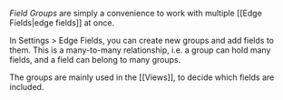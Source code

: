 _Field Groups_ are simply a convenience to work with multiple [[Edge Fields|edge fields]] at once.

In Settings > Edge Fields, you can create new groups and add fields to them. This is a many-to-many relationship, i.e. a group can hold many fields, and a field can belong to many groups.

The groups are mainly used in the [[Views]], to decide which fields are included.
